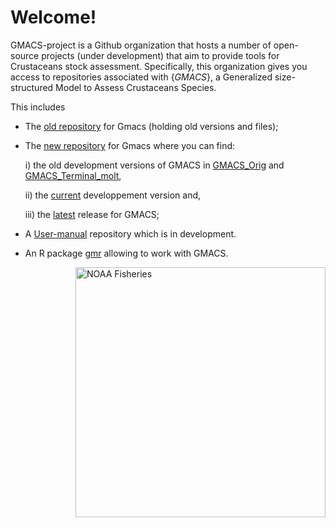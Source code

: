 # Welcome! 

GMACS-project is a Github organization that hosts a number of open-source projects (under development) that aim to provide tools for Crustaceans stock assessment. Specifically, this organization gives you access to repositories associated with {_GMACS_}, a Generalized size-structured Model to Assess Crustaceans Species. 

This includes
  - The [old repository](https://github.com/GMACS-project/gmacs) for Gmacs (holding old versions and files);
  - The [new repository](https://github.com/GMACS-project/GMACS_Assessment_code) for Gmacs where you can find:
  
    i) the old development versions of GMACS in [GMACS_Orig](https://github.com/GMACS-project/GMACS_Assessment_code/tree/main/GMACS_versions/GMACS_Orig) and 
    [GMACS_Terminal_molt](https://github.com/GMACS-project/GMACS_Assessment_code/tree/main/GMACS_versions/GMACS_Terminal_molt),
    
    ii) the [current](https://github.com/GMACS-project/GMACS_Assessment_code/tree/main/GMACS_versions/Dvpt_Version) developpement version and,
    
    iii) the [latest](https://github.com/GMACS-project/GMACS_Assessment_code/tree/main/GMACS_versions/Latest_Version) release for GMACS;
    
  - A [User-manual](https://github.com/GMACS-project/User-manual) repository which is in development.
  - An R package [gmr](https://github.com/GMACS-project/gmr) allowing to work with GMACS.

<img align="right" src="https://raw.githubusercontent.com/nmfs-general-modeling-tools/nmfspalette/main/man/figures/noaa-fisheries-rgb-2line-horizontal-small.png" width="400" alt="NOAA Fisheries"> 

